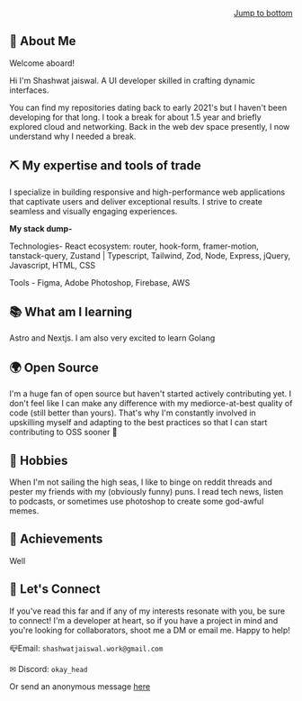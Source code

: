 
<p align='right'><a href='#-lets-connect'>Jump to bottom</a></p>

## 📌 About Me
Welcome aboard!

Hi I'm Shashwat jaiswal. A UI developer skilled in crafting dynamic interfaces. 

You can find my repositories dating back to early 2021's but I haven't been developing for that long. I took a break for about 1.5 year and briefly explored cloud and networking. Back in the web dev space presently, I now understand why I needed a break.
 
## ⛏ My expertise and tools of trade

I specialize in building responsive and high-performance web applications that captivate users and deliver exceptional results. I strive to create seamless and visually engaging experiences.

**My stack dump-**

Technologies- React ecosystem: router, hook-form, framer-motion, tanstack-query, Zustand | Typescript, Tailwind, Zod, Node, Express, jQuery, Javascript, HTML, CSS 

Tools - Figma, Adobe Photoshop, Firebase, AWS 

## 📚 What am I learning
Astro and Nextjs. I am also very excited to learn Golang

## 🌍 Open Source

I'm a huge fan of open source but haven't started actively contributing yet. I don't feel like I can make any difference with my mediorce-at-best quality of code (still better than yours). That's why I'm constantly involved in upskilling myself and adapting to the best practices so that I can start contributing to OSS sooner 🔮

## 📱 Hobbies

When I'm not sailing the high seas, I like to binge on reddit threads and pester my friends with my (obviously funny) puns. I read tech news, listen to podcasts, or sometimes use photoshop to create some god-awful memes. 

## 🥇 Achievements
Well


## 🤝 Let's Connect

If you've read this far and if any of my interests resonate with you, be sure to connect! 
I'm a developer at heart, so if you have a project in mind and you're looking for collaborators, shoot me a DM or email me. Happy to help!

📪Email: `shashwatjaiswal.work@gmail.com `

✉ Discord: `okay_head`

Or send an anonymous message [here](https://whispermeter.com/feedback/XXQXQAABXD)

